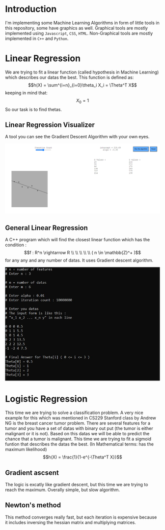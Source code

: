 # Introduction
I'm implementing some Machine Learning Algorithms in form of little tools in this repository, some have graphics as well.
Graphical tools are mostly implemented using `Javascript`, `CSS`, `HTML`.
Non-Graphical tools are mostly implemented in `C++` and `Python`.

# Linear Regression
We are trying to fit a linear function (called hypothesis in Machine Learning) which describes our datas the best. This function is defined as:
$$h(X) = \sum^{i=n}_{i=0}\theta_i X_i = \Theta^T X$$
keeping in mind that:
$$X_0 = 1$$
So our task is to find thetas.
## Linear Regression Visualizer
A tool you can see the Gradient Descent Algorithm with your own eyes.

![Linear Regression Visualizer](https://github.com/Danial-Hosseintabar/ML-Algorithms/blob/main/Documents/images/LinearRegressionVisualizer.png)
## General Linear Regression
A C++ program which will find the closest linear function which has the condition : $$f : R^n \rightarrow R \\ \\ \\ \\ \\ ( n \in \mathbb{Z}^+ )$$ for any any and any number of datas. It uses Gradient descent algorithm.

![General Linear Regression](https://github.com/Danial-Hosseintabar/ML-Algorithms/blob/main/Documents/images/GeneralLinearRegression.JPG)

# Logistic Regression
This time we are trying to solve a classification problem. A very nice example for this which was mentioned in CS229 Stanford class by Andrew NG is the breast cancer tumor problem. There are several features for a tumor and you have a set of datas with binary out put (the tumor is either malignant or it is not).
Based on this datas we will be able to predict the chance that a tumor is malignant.
This time we are trying to fit a sigmoid funtion that describes the datas the best. (In Mathematical terms: has the maximum likelihood)
$$h(X) = \frac{1}{1-e^{-\Theta^T X}}$$

## Gradient ascsent
The logic is excatly like gradient descent, but this time we are trying to reach the maximum. Overally simple, but slow algorithm.

## Newton's method
This method converges really fast, but each iteration is expensive because it includes inversing the hessian matrix and multiplying matrices.

